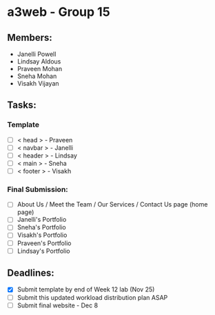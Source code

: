 # a3web - Group 15

## Members:
- Janelli Powell
- Lindsay Aldous
- Praveen Mohan
- Sneha Mohan
- Visakh Vijayan

## Tasks:

### Template
- [ ] < head > - Praveen
- [ ] < navbar > - Janelli
- [ ] < header > - Lindsay
- [ ] < main > - Sneha
- [ ] < footer > - Visakh

### Final Submission:
- [ ] About Us / Meet the Team / Our Services / Contact Us page (home page)
- [ ] Janelli's Portfolio
- [ ] Sneha's Portfolio
- [ ] Visakh's Portfolio
- [ ] Praveen's Portfolio
- [ ] Lindsay's Portfolio

## Deadlines:
- [X] Submit template by end of Week 12 lab (Nov 25)
- [ ] Submit this updated workload distribution plan ASAP
- [ ] Submit final website - Dec 8
